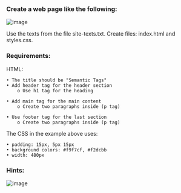 ### Create a web page like the following:

![image](https://github.com/nsinorov/SoftUniMainPath/assets/45227327/bf73536d-13bf-40b0-8301-aa71f9b3bbca)

Use the texts from the file site-texts.txt.
Create files: index.html and styles.css.

### Requirements:

HTML:

    • The title should be "Semantic Tags"
    • Add header tag for the header section 
        o Use h1 tag for the heading
        
    • Add main tag for the main content
        o Create two paragraphs inside (p tag)
        
    • Use footer tag for the last section
        o Create two paragraphs inside (p tag)
        
The CSS in the example above uses: 

    • padding: 15px, 5px 15px
    • background colors: #f9f7cf, #f2dcbb
    • width: 480px

### Hints:

![image](https://github.com/nsinorov/SoftUniMainPath/assets/45227327/a346cf2d-3b71-4b5e-98fa-f1d2a40321ab)
